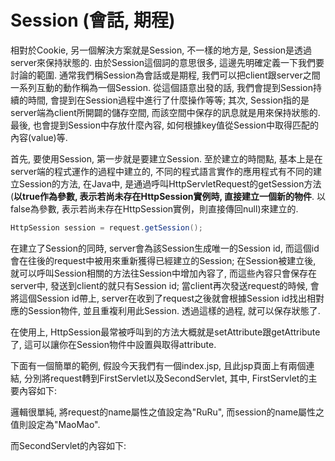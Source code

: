 # Session \(會話, 期程\)

相對於Cookie, 另一個解決方案就是Session, 不一樣的地方是, Session是透過server來保持狀態的. 由於Session這個詞的意思很多, 這邊先明確定義一下我們要討論的範圍. 通常我們稱Session為會話或是期程, 我們可以把client跟server之間一系列互動的動作稱為一個Session. 從這個語意出發的話, 我們會提到Session持續的時間, 會提到在Session過程中進行了什麼操作等等; 其次, Session指的是server端為client所開闢的儲存空間, 而該空間中保存的訊息就是用來保持狀態的. 最後, 也會提到Session中存放什麼內容, 如何根據key值從Session中取得匹配的內容\(value\)等.

首先, 要使用Session, 第一步就是要建立Session. 至於建立的時間點, 基本上是在server端的程式運作的過程中建立的, 不同的程式語言實作的應用程式有不同的建立Session的方法, 在Java中, 是通過呼叫HttpServletRequest的getSession方法\(**以true作為參數, 表示若尚未存在HttpSession實例時, 直接建立一個新的物件**. 以false為參數, 表示若尚未存在HttpSession實例，則直接傳回null\)來建立的.

```java
HttpSession session = request.getSession();
```

在建立了Session的同時, server會為該Session生成唯一的Session id, 而這個id會在往後的request中被用來重新獲得已經建立的Session; 在Session被建立後, 就可以呼叫Session相關的方法往Session中增加內容了, 而這些內容只會保存在server中, 發送到client的就只有Session id; 當client再次發送request的時候, 會將這個Session id帶上, server在收到了request之後就會根據Session id找出相對應的Session物件, 並且重複利用此Session. 透過這樣的過程, 就可以保存狀態了.

在使用上, HttpSession最常被呼叫到的方法大概就是setAttribute跟getAttribute了, 這可以讓你在Session物件中設置與取得attribute.

下面有一個簡單的範例, 假設今天我們有一個index.jsp, 且此jsp頁面上有兩個連結, 分別將request轉到FirstServlet以及SecondServlet, 其中, FirstServlet的主要內容如下:



邏輯很單純, 將request的name屬性之值設定為"RuRu", 而session的name屬性之值則設定為"MaoMao".



而SecondServlet的內容如下:




